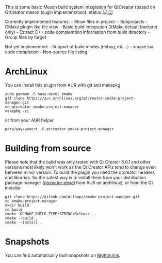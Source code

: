 This is some basic Meson build system integration for QtCreator (based on QtCreator meson plugin implementation).
status: [![CI](https://github.com/Arthapz/xmake-project-manager/actions/workflows/build_cmake.yml/badge.svg?branch=main)](https://github.com/Arthapz/xmake-project-manager/actions/workflows/build_cmake.yml)

Currently implemented features:
    - Show files in project:
        - Subprojects
        - CMake plugin like file view
    - Basic build integration (XMake default backend only)
    - Extract C++ code complemtion information from build directory
    - Group files by target
    
Not yet implemented:
    - Support of build modes (debug, etc...)
    - xmake.lua code completion
    - Non-source file listing

# ArchLinux
You can install this plugin from AUR with git and makepkg
```
sudo pacman -S base-devel cmake
git clone https://aur.archlinux.org/qtcreator-xmake-project-manager.git
cd qtcreator-xmake-project-manager
makepkg -si
```

or from your AUR helper

```
paru/yay/yaourt -S qtcreator-xmake-project-manager
``` 

# Building from source
Please note that the build was only tested with Qt Creator 6.0.1 and other versions most likely won't work as the Qt Creator APIs tend to change even between minor version.
To build the plugin you need the qtcreator headers and libraries. So the safest way is to install them from your distribution package manager ([qtcreator-devel](https://aur.archlinux.org/packages/qtcreator-devel/) from AUR on archlinux), or from the Qt installer

```
git clone https://github.com/Arthapz/xmake-project-manager.git
cd xmake-project-manager
mkdir build
cd build
cmake -DCMAKE_BUILD_TYPE:STRING=Release ..
cmake --build .
cmake --install .
```

# Snapshots
You can find automatically built snapshots on [Nightly.link](https://nightly.link/Arthapz/xmake-project-manager/workflows/build_cmake/main).

